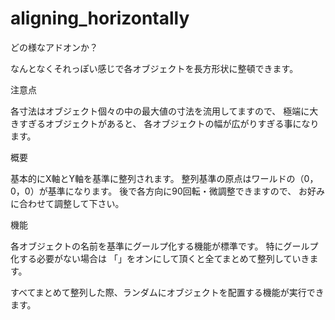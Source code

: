 # aligning_horizontally


どの様なアドオンか？

なんとなくそれっぽい感じで各オブジェクトを長方形状に整頓できます。


注意点

各寸法はオブジェクト個々の中の最大値の寸法を流用してますので、
極端に大きすぎるオブジェクトがあると、
各オブジェクトの幅が広がりすぎる事になります。


概要

基本的にX軸とY軸を基準に整列されます。
整列基準の原点はワールドの（0，0，0）が基準になります。
後で各方向に90回転・微調整できますので、
お好みに合わせて調整して下さい。


機能

各オブジェクトの名前を基準にグールプ化する機能が標準です。
特にグールプ化する必要がない場合は
「」をオンにして頂くと全てまとめて整列していきます。

すべてまとめて整列した際、ランダムにオブジェクトを配置する機能が実行できます。


